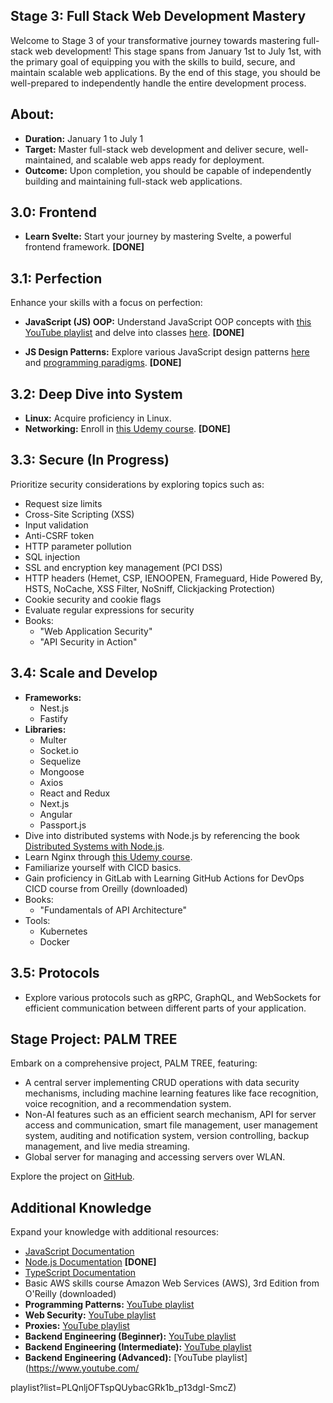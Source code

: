 ## Stage 3: Full Stack Web Development Mastery

Welcome to Stage 3 of your transformative journey towards mastering full-stack web development! This stage spans from January 1st to July 1st, with the primary goal of equipping you with the skills to build, secure, and maintain scalable web applications. By the end of this stage, you should be well-prepared to independently handle the entire development process.

## About:

- **Duration:** January 1 to July 1
- **Target:** Master full-stack web development and deliver secure, well-maintained, and scalable web apps ready for deployment.
- **Outcome:** Upon completion, you should be capable of independently building and maintaining full-stack web applications.

## 3.0: Frontend

- **Learn Svelte:** Start your journey by mastering Svelte, a powerful frontend framework. **[DONE]**

## 3.1: Perfection

Enhance your skills with a focus on perfection:

- **JavaScript (JS) OOP:** Understand JavaScript OOP concepts with [this YouTube playlist](https://www.youtube.com/playlist?list=PL4cUxeGkcC9i5yvDkJgt60vNVWffpblB7) and delve into classes [here](https://www.youtube.com/watch?v=2ZphE5HcQPQ&pp=ygUNanMgb29wIGNvdXJzZQ%3D%3D). **[DONE]**

- **JS Design Patterns:** Explore various JavaScript design patterns [here](https://www.freecodecamp.org/news/javascript-design-patterns-explained/) and [programming paradigms](https://www.freecodecamp.org/news/an-introduction-to-programming-paradigms/). **[DONE]**

## 3.2: Deep Dive into System

- **Linux:** Acquire proficiency in Linux.
- **Networking:** Enroll in [this Udemy course](https://www.udemy.com/course/fundamentals-of-networking-for-effective-backend-design/). **[DONE]**

## 3.3: Secure (In Progress)

Prioritize security considerations by exploring topics such as:

- Request size limits
- Cross-Site Scripting (XSS)
- Input validation
- Anti-CSRF token
- HTTP parameter pollution
- SQL injection
- SSL and encryption key management (PCI DSS)
- HTTP headers (Hemet, CSP, IENOOPEN, Frameguard, Hide Powered By, HSTS, NoCache, XSS Filter, NoSniff, Clickjacking Protection)
- Cookie security and cookie flags
- Evaluate regular expressions for security
- Books:
  - "Web Application Security"
  - "API Security in Action"

## 3.4: Scale and Develop

- **Frameworks:**
  - Nest.js
  - Fastify
- **Libraries:**
  - Multer
  - Socket.io
  - Sequelize
  - Mongoose
  - Axios
  - React and Redux
  - Next.js
  - Angular
  - Passport.js
- Dive into distributed systems with Node.js by referencing the book [Distributed Systems with Node.js](https://www.oreilly.com/library/view/distributed-systems-with/9781492077282/).
- Learn Nginx through [this Udemy course](https://www.udemy.com/course/nginx-crash-course/).
- Familiarize yourself with CICD basics.
- Gain proficiency in GitLab with Learning GitHub Actions for DevOps CICD course from Oreilly (downloaded)
- Books:
  - "Fundamentals of API Architecture"
- Tools:
  - Kubernetes
  - Docker

## 3.5: Protocols

- Explore various protocols such as gRPC, GraphQL, and WebSockets for efficient communication between different parts of your application.

## Stage Project: PALM TREE

Embark on a comprehensive project, PALM TREE, featuring:

- A central server implementing CRUD operations with data security mechanisms, including machine learning features like face recognition, voice recognition, and a recommendation system.
- Non-AI features such as an efficient search mechanism, API for server access and communication, smart file management, user management system, auditing and notification system, version controlling, backup management, and live media streaming.
- Global server for managing and accessing servers over WLAN.

Explore the project on [GitHub](https://github.com/RealKareemAnees/PALM-TREE).

## Additional Knowledge

Expand your knowledge with additional resources:

- [JavaScript Documentation](https://developer.mozilla.org/en-US/docs/Web/JavaScript)
- [Node.js Documentation](https://nodejs.org/docs/latest/api/fs.html) **[DONE]**
- [TypeScript Documentation](https://www.typescriptlang.org)
- Basic AWS skills course Amazon Web Services (AWS), 3rd Edition from O'Reilly (downloaded)
- **Programming Patterns:** [YouTube playlist](https://www.youtube.com/playlist?list=PLQnljOFTspQV1emqxKbcP5esAf4zpqWpe)
- **Web Security:** [YouTube playlist](https://www.youtube.com/playlist?list=PLQnljOFTspQU3YDMRSMvzflh_qXoz9zfv)
- **Proxies:** [YouTube playlist](https://www.youtube.com/playlist?list=PLQnljOFTspQVMeBmWI2AhxULWEeo7AaMC)
- **Backend Engineering (Beginner):** [YouTube playlist](https://www.youtube.com/playlist?list=PLQnljOFTspQUNnO4p00ua_C5mKTfldiYT)
- **Backend Engineering (Intermediate):** [YouTube playlist](https://www.youtube.com/playlist?list=PLQnljOFTspQWGuRmwojJ6LiV0ejm6eOcs)
- **Backend Engineering (Advanced):** [YouTube playlist](https://www.youtube.com/

playlist?list=PLQnljOFTspQUybacGRk1b_p13dgI-SmcZ)

